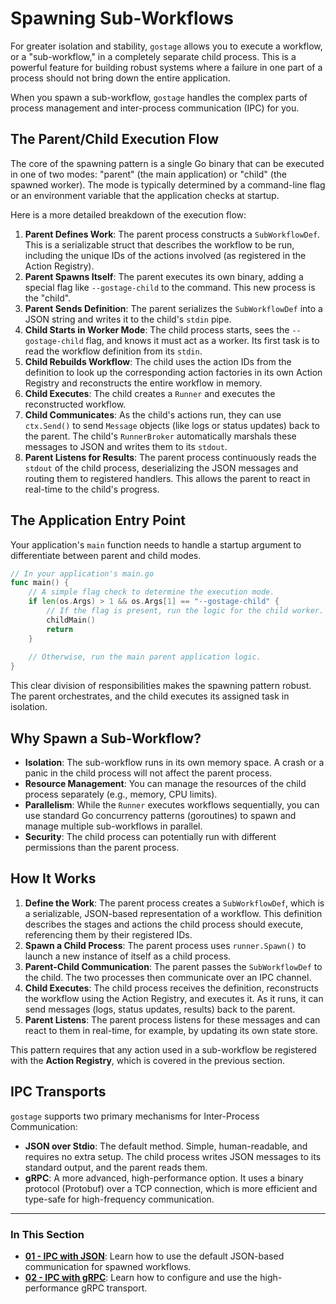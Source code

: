 # Spawning Sub-Workflows

For greater isolation and stability, `gostage` allows you to execute a workflow, or a "sub-workflow," in a completely separate child process. This is a powerful feature for building robust systems where a failure in one part of a process should not bring down the entire application.

When you spawn a sub-workflow, `gostage` handles the complex parts of process management and inter-process communication (IPC) for you.

## The Parent/Child Execution Flow

The core of the spawning pattern is a single Go binary that can be executed in one of two modes: "parent" (the main application) or "child" (the spawned worker). The mode is typically determined by a command-line flag or an environment variable that the application checks at startup.

Here is a more detailed breakdown of the execution flow:

1.  **Parent Defines Work**: The parent process constructs a `SubWorkflowDef`. This is a serializable struct that describes the workflow to be run, including the unique IDs of the actions involved (as registered in the Action Registry).
2.  **Parent Spawns Itself**: The parent executes its own binary, adding a special flag like `--gostage-child` to the command. This new process is the "child".
3.  **Parent Sends Definition**: The parent serializes the `SubWorkflowDef` into a JSON string and writes it to the child's `stdin` pipe.
4.  **Child Starts in Worker Mode**: The child process starts, sees the `--gostage-child` flag, and knows it must act as a worker. Its first task is to read the workflow definition from its `stdin`.
5.  **Child Rebuilds Workflow**: The child uses the action IDs from the definition to look up the corresponding action factories in its own Action Registry and reconstructs the entire workflow in memory.
6.  **Child Executes**: The child creates a `Runner` and executes the reconstructed workflow.
7.  **Child Communicates**: As the child's actions run, they can use `ctx.Send()` to send `Message` objects (like logs or status updates) back to the parent. The child's `RunnerBroker` automatically marshals these messages to JSON and writes them to its `stdout`.
8.  **Parent Listens for Results**: The parent process continuously reads the `stdout` of the child process, deserializing the JSON messages and routing them to registered handlers. This allows the parent to react in real-time to the child's progress.

## The Application Entry Point

Your application's `main` function needs to handle a startup argument to differentiate between parent and child modes.

```go
// In your application's main.go
func main() {
    // A simple flag check to determine the execution mode.
    if len(os.Args) > 1 && os.Args[1] == "--gostage-child" {
        // If the flag is present, run the logic for the child worker.
        childMain()
        return
    } 
    
    // Otherwise, run the main parent application logic.
}
```
This clear division of responsibilities makes the spawning pattern robust. The parent orchestrates, and the child executes its assigned task in isolation.

## Why Spawn a Sub-Workflow?

-   **Isolation**: The sub-workflow runs in its own memory space. A crash or a panic in the child process will not affect the parent process.
-   **Resource Management**: You can manage the resources of the child process separately (e.g., memory, CPU limits).
-   **Parallelism**: While the `Runner` executes workflows sequentially, you can use standard Go concurrency patterns (goroutines) to spawn and manage multiple sub-workflows in parallel.
-   **Security**: The child process can potentially run with different permissions than the parent process.

## How It Works

1.  **Define the Work**: The parent process creates a `SubWorkflowDef`, which is a serializable, JSON-based representation of a workflow. This definition describes the stages and actions the child process should execute, referencing them by their registered IDs.
2.  **Spawn a Child Process**: The parent process uses `runner.Spawn()` to launch a new instance of itself as a child process.
3.  **Parent-Child Communication**: The parent passes the `SubWorkflowDef` to the child. The two processes then communicate over an IPC channel.
4.  **Child Executes**: The child process receives the definition, reconstructs the workflow using the Action Registry, and executes it. As it runs, it can send messages (logs, status updates, results) back to the parent.
5.  **Parent Listens**: The parent process listens for these messages and can react to them in real-time, for example, by updating its own state store.

This pattern requires that any action used in a sub-workflow be registered with the **Action Registry**, which is covered in the previous section.

## IPC Transports

`gostage` supports two primary mechanisms for Inter-Process Communication:

-   **JSON over Stdio**: The default method. Simple, human-readable, and requires no extra setup. The child process writes JSON messages to its standard output, and the parent reads them.
-   **gRPC**: A more advanced, high-performance option. It uses a binary protocol (Protobuf) over a TCP connection, which is more efficient and type-safe for high-frequency communication.

---

### In This Section

-   [**01 - IPC with JSON**](./01-ipc-json.md): Learn how to use the default JSON-based communication for spawned workflows.
-   [**02 - IPC with gRPC**](./02-ipc-grpc.md): Learn how to configure and use the high-performance gRPC transport. 